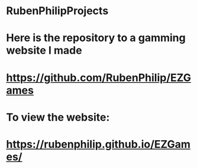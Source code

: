 # RubenPhilipProjects
# Here is the repository to a gamming website I made
# https://github.com/RubenPhilip/EZGames
# To view the website: 
# https://rubenphilip.github.io/EZGames/

